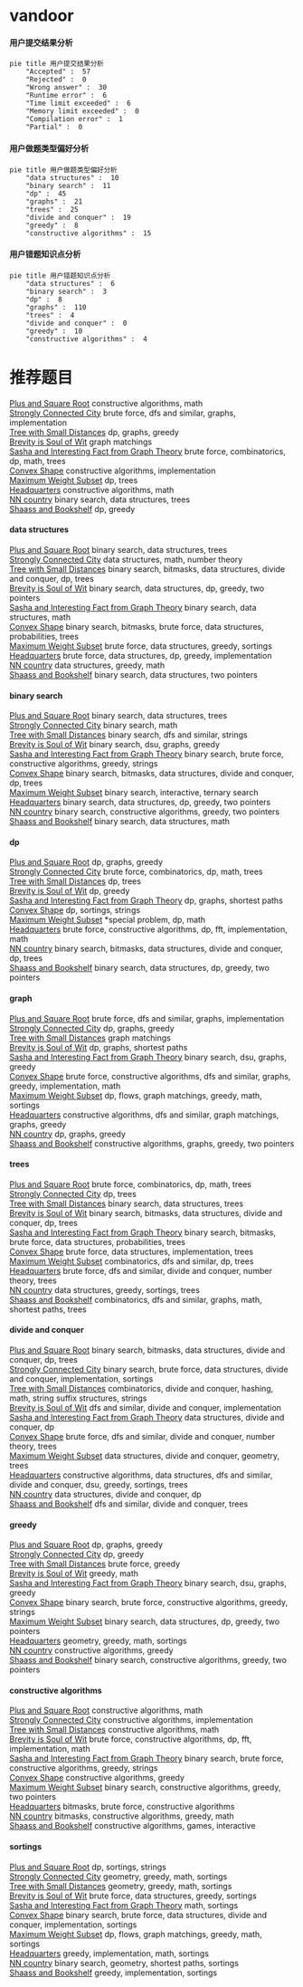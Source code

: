 # vandoor
<!-- tabs:start -->
#### **用户提交结果分析**

```mermaid
pie title 用户提交结果分析
    "Accepted" :  57
    "Rejected" :  0
    "Wrong answer" :  30
    "Runtime error" :  6
    "Time limit exceeded" :  6
    "Memory limit exceeded" :  0
    "Compilation error" :  1
    "Partial" :  0
```
#### **用户做题类型偏好分析**

```mermaid
pie title 用户做题类型偏好分析
    "data structures" :  10
    "binary search" :  11
    "dp" :  45
    "graphs" :  21
    "trees" :  25
    "divide and conquer" :  19
    "greedy" :  8
    "constructive algorithms" :  15
```
#### **用户错题知识点分析**

```mermaid
pie title 用户错题知识点分析
    "data structures" :  6
    "binary search" :  3
    "dp" :  8
    "graphs" :  110
    "trees" :  4
    "divide and conquer" :  0
    "greedy" :  10
    "constructive algorithms" :  4
```
<!-- tabs:end -->
# 推荐题目
[Plus and Square Root](https://codeforces.com/contest/716/problem/C)		constructive algorithms,
                        math		  
[Strongly Connected City](http://codeforces.com/problemset/problem/475/B)		brute force,
                        dfs and similar,
                        graphs,
                        implementation		  
[Tree with Small Distances](http://codeforces.com/problemset/problem/1029/E)		dp,
                        graphs,
                        greedy		  
[Brevity is Soul of Wit](http://codeforces.com/problemset/problem/120/H)		graph matchings		  
[Sasha and Interesting Fact from Graph Theory](http://codeforces.com/problemset/problem/1109/D)		brute force,
                        combinatorics,
                        dp,
                        math,
                        trees		  
[Convex Shape](http://codeforces.com/problemset/problem/275/B)		constructive algorithms,
                        implementation		  
[Maximum Weight Subset](http://codeforces.com/problemset/problem/1249/F)		dp,
                        trees		  
[Headquarters](http://codeforces.com/problemset/problem/183/A)		constructive algorithms,
                        math		  
[NN country](http://codeforces.com/problemset/problem/983/E)		binary search,
                        data structures,
                        trees		  
[Shaass and Bookshelf](http://codeforces.com/problemset/problem/294/B)		dp,
                        greedy		  
<!-- tabs:start -->
#### **data structures**
[Plus and Square Root](http://codeforces.com/problemset/problem/983/E)		binary search,
                        data structures,
                        trees		  
[Strongly Connected City](http://codeforces.com/problemset/problem/474/F)		data structures,
                        math,
                        number theory		  
[Tree with Small Distances](https://codeforces.com/contest/1447/problem/E)		binary search,
                        bitmasks,
                        data structures,
                        divide and conquer,
                        dp,
                        trees		  
[Brevity is Soul of Wit](http://codeforces.com/problemset/problem/1492/C)		binary search,
                        data structures,
                        dp,
                        greedy,
                        two pointers		  
[Sasha and Interesting Fact from Graph Theory](http://codeforces.com/problemset/problem/1490/G)		binary search,
                        data structures,
                        math		  
[Convex Shape](http://codeforces.com/problemset/problem/1479/D)		binary search,
                        bitmasks,
                        brute force,
                        data structures,
                        probabilities,
                        trees		  
[Maximum Weight Subset](http://codeforces.com/problemset/problem/1497/A)		brute force,
                        data structures,
                        greedy,
                        sortings		  
[Headquarters](http://codeforces.com/problemset/problem/1491/C)		brute force,
                        data structures,
                        dp,
                        greedy,
                        implementation		  
[NN country](http://codeforces.com/problemset/problem/1492/B)		data structures,
                        greedy,
                        math		  
[Shaass and Bookshelf](http://codeforces.com/problemset/problem/1436/E)		binary search,
                        data structures,
                        two pointers		  
#### **binary search**
[Plus and Square Root](http://codeforces.com/problemset/problem/983/E)		binary search,
                        data structures,
                        trees		  
[Strongly Connected City](http://codeforces.com/problemset/problem/1183/C)		binary search,
                        math		  
[Tree with Small Distances](http://codeforces.com/problemset/problem/314/B)		binary search,
                        dfs and similar,
                        strings		  
[Brevity is Soul of Wit](http://codeforces.com/problemset/problem/1108/F)		binary search,
                        dsu,
                        graphs,
                        greedy		  
[Sasha and Interesting Fact from Graph Theory](http://codeforces.com/problemset/problem/1493/C)		binary search,
                        brute force,
                        constructive algorithms,
                        greedy,
                        strings		  
[Convex Shape](https://codeforces.com/contest/1447/problem/E)		binary search,
                        bitmasks,
                        data structures,
                        divide and conquer,
                        dp,
                        trees		  
[Maximum Weight Subset](http://codeforces.com/problemset/problem/1479/A)		binary search,
                        interactive,
                        ternary search		  
[Headquarters](http://codeforces.com/problemset/problem/1492/C)		binary search,
                        data structures,
                        dp,
                        greedy,
                        two pointers		  
[NN country](http://codeforces.com/problemset/problem/1463/D)		binary search,
                        constructive algorithms,
                        greedy,
                        two pointers		  
[Shaass and Bookshelf](http://codeforces.com/problemset/problem/1490/G)		binary search,
                        data structures,
                        math		  
#### **dp**
[Plus and Square Root](http://codeforces.com/problemset/problem/1029/E)		dp,
                        graphs,
                        greedy		  
[Strongly Connected City](http://codeforces.com/problemset/problem/1109/D)		brute force,
                        combinatorics,
                        dp,
                        math,
                        trees		  
[Tree with Small Distances](http://codeforces.com/problemset/problem/1249/F)		dp,
                        trees		  
[Brevity is Soul of Wit](http://codeforces.com/problemset/problem/294/B)		dp,
                        greedy		  
[Sasha and Interesting Fact from Graph Theory](http://codeforces.com/problemset/problem/238/E)		dp,
                        graphs,
                        shortest paths		  
[Convex Shape](http://codeforces.com/problemset/problem/178/F2)		dp,
                        sortings,
                        strings		  
[Maximum Weight Subset](http://codeforces.com/problemset/problem/1193/A)		*special problem,
                        dp,
                        math		  
[Headquarters](http://codeforces.com/problemset/problem/1286/F)		brute force,
                        constructive algorithms,
                        dp,
                        fft,
                        implementation,
                        math		  
[NN country](https://codeforces.com/contest/1447/problem/E)		binary search,
                        bitmasks,
                        data structures,
                        divide and conquer,
                        dp,
                        trees		  
[Shaass and Bookshelf](http://codeforces.com/problemset/problem/1492/C)		binary search,
                        data structures,
                        dp,
                        greedy,
                        two pointers		  
#### **graph**
[Plus and Square Root](http://codeforces.com/problemset/problem/475/B)		brute force,
                        dfs and similar,
                        graphs,
                        implementation		  
[Strongly Connected City](http://codeforces.com/problemset/problem/1029/E)		dp,
                        graphs,
                        greedy		  
[Tree with Small Distances](http://codeforces.com/problemset/problem/120/H)		graph matchings		  
[Brevity is Soul of Wit](http://codeforces.com/problemset/problem/238/E)		dp,
                        graphs,
                        shortest paths		  
[Sasha and Interesting Fact from Graph Theory](http://codeforces.com/problemset/problem/1108/F)		binary search,
                        dsu,
                        graphs,
                        greedy		  
[Convex Shape](http://codeforces.com/problemset/problem/1487/C)		brute force,
                        constructive algorithms,
                        dfs and similar,
                        graphs,
                        greedy,
                        implementation,
                        math		  
[Maximum Weight Subset](http://codeforces.com/problemset/problem/1437/C)		dp,
                        flows,
                        graph matchings,
                        greedy,
                        math,
                        sortings		  
[Headquarters](http://codeforces.com/problemset/problem/1470/D)		constructive algorithms,
                        dfs and similar,
                        graph matchings,
                        graphs,
                        greedy		  
[NN country](http://codeforces.com/problemset/problem/1476/C)		dp,
                        graphs,
                        greedy		  
[Shaass and Bookshelf](http://codeforces.com/problemset/problem/1304/D)		constructive algorithms,
                        graphs,
                        greedy,
                        two pointers		  
#### **trees**
[Plus and Square Root](http://codeforces.com/problemset/problem/1109/D)		brute force,
                        combinatorics,
                        dp,
                        math,
                        trees		  
[Strongly Connected City](http://codeforces.com/problemset/problem/1249/F)		dp,
                        trees		  
[Tree with Small Distances](http://codeforces.com/problemset/problem/983/E)		binary search,
                        data structures,
                        trees		  
[Brevity is Soul of Wit](https://codeforces.com/contest/1447/problem/E)		binary search,
                        bitmasks,
                        data structures,
                        divide and conquer,
                        dp,
                        trees		  
[Sasha and Interesting Fact from Graph Theory](http://codeforces.com/problemset/problem/1479/D)		binary search,
                        bitmasks,
                        brute force,
                        data structures,
                        probabilities,
                        trees		  
[Convex Shape](http://codeforces.com/problemset/problem/1511/C)		brute force,
                        data structures,
                        implementation,
                        trees		  
[Maximum Weight Subset](http://codeforces.com/problemset/problem/1499/F)		combinatorics,
                        dfs and similar,
                        dp,
                        trees		  
[Headquarters](http://codeforces.com/problemset/problem/1491/E)		brute force,
                        dfs and similar,
                        divide and conquer,
                        number theory,
                        trees		  
[NN country](http://codeforces.com/problemset/problem/1466/D)		data structures,
                        greedy,
                        sortings,
                        trees		  
[Shaass and Bookshelf](http://codeforces.com/problemset/problem/1495/D)		combinatorics,
                        dfs and similar,
                        graphs,
                        math,
                        shortest paths,
                        trees		  
#### **divide and conquer**
[Plus and Square Root](https://codeforces.com/contest/1447/problem/E)		binary search,
                        bitmasks,
                        data structures,
                        divide and conquer,
                        dp,
                        trees		  
[Strongly Connected City](http://codeforces.com/problemset/problem/1461/D)		binary search,
                        brute force,
                        data structures,
                        divide and conquer,
                        implementation,
                        sortings		  
[Tree with Small Distances](http://codeforces.com/problemset/problem/1466/G)		combinatorics,
                        divide and conquer,
                        hashing,
                        math,
                        string suffix structures,
                        strings		  
[Brevity is Soul of Wit](http://codeforces.com/problemset/problem/1490/D)		dfs and similar,
                        divide and conquer,
                        implementation		  
[Sasha and Interesting Fact from Graph Theory](https://codeforces.com/contest/1483/problem/C)		data structures,
                        divide and conquer,
                        dp		  
[Convex Shape](http://codeforces.com/problemset/problem/1491/E)		brute force,
                        dfs and similar,
                        divide and conquer,
                        number theory,
                        trees		  
[Maximum Weight Subset](http://codeforces.com/problemset/problem/1303/G)		data structures,
                        divide and conquer,
                        geometry,
                        trees		  
[Headquarters](http://codeforces.com/problemset/problem/1494/D)		constructive algorithms,
                        data structures,
                        dfs and similar,
                        divide and conquer,
                        dsu,
                        greedy,
                        sortings,
                        trees		  
[NN country](http://codeforces.com/problemset/problem/1482/E)		data structures,
                        divide and conquer,
                        dp		  
[Shaass and Bookshelf](http://codeforces.com/problemset/problem/566/C)		dfs and similar,
                        divide and conquer,
                        trees		  
#### **greedy**
[Plus and Square Root](http://codeforces.com/problemset/problem/1029/E)		dp,
                        graphs,
                        greedy		  
[Strongly Connected City](http://codeforces.com/problemset/problem/294/B)		dp,
                        greedy		  
[Tree with Small Distances](https://codeforces.com/contest/1130/problem/D2)		brute force,
                        greedy		  
[Brevity is Soul of Wit](http://codeforces.com/problemset/problem/402/A)		greedy,
                        math		  
[Sasha and Interesting Fact from Graph Theory](http://codeforces.com/problemset/problem/1108/F)		binary search,
                        dsu,
                        graphs,
                        greedy		  
[Convex Shape](http://codeforces.com/problemset/problem/1493/C)		binary search,
                        brute force,
                        constructive algorithms,
                        greedy,
                        strings		  
[Maximum Weight Subset](http://codeforces.com/problemset/problem/1492/C)		binary search,
                        data structures,
                        dp,
                        greedy,
                        two pointers		  
[Headquarters](https://codeforces.com/contest/1496/problem/C)		geometry,
                        greedy,
                        math,
                        sortings		  
[NN country](http://codeforces.com/problemset/problem/1493/A)		constructive algorithms,
                        greedy		  
[Shaass and Bookshelf](http://codeforces.com/problemset/problem/1463/D)		binary search,
                        constructive algorithms,
                        greedy,
                        two pointers		  
#### **constructive algorithms**
[Plus and Square Root](https://codeforces.com/contest/716/problem/C)		constructive algorithms,
                        math		  
[Strongly Connected City](http://codeforces.com/problemset/problem/275/B)		constructive algorithms,
                        implementation		  
[Tree with Small Distances](http://codeforces.com/problemset/problem/183/A)		constructive algorithms,
                        math		  
[Brevity is Soul of Wit](http://codeforces.com/problemset/problem/1286/F)		brute force,
                        constructive algorithms,
                        dp,
                        fft,
                        implementation,
                        math		  
[Sasha and Interesting Fact from Graph Theory](http://codeforces.com/problemset/problem/1493/C)		binary search,
                        brute force,
                        constructive algorithms,
                        greedy,
                        strings		  
[Convex Shape](http://codeforces.com/problemset/problem/1493/A)		constructive algorithms,
                        greedy		  
[Maximum Weight Subset](http://codeforces.com/problemset/problem/1463/D)		binary search,
                        constructive algorithms,
                        greedy,
                        two pointers		  
[Headquarters](https://codeforces.com/contest/1456/problem/B)		bitmasks,
                        brute force,
                        constructive algorithms		  
[NN country](http://codeforces.com/problemset/problem/1492/D)		bitmasks,
                        constructive algorithms,
                        greedy,
                        math		  
[Shaass and Bookshelf](https://codeforces.com/contest/1504/problem/D)		constructive algorithms,
                        games,
                        interactive		  
#### **sortings**
[Plus and Square Root](http://codeforces.com/problemset/problem/178/F2)		dp,
                        sortings,
                        strings		  
[Strongly Connected City](https://codeforces.com/contest/1496/problem/C)		geometry,
                        greedy,
                        math,
                        sortings		  
[Tree with Small Distances](http://codeforces.com/problemset/problem/1495/A)		geometry,
                        greedy,
                        math,
                        sortings		  
[Brevity is Soul of Wit](http://codeforces.com/problemset/problem/1497/A)		brute force,
                        data structures,
                        greedy,
                        sortings		  
[Sasha and Interesting Fact from Graph Theory](http://codeforces.com/problemset/problem/1427/A)		math,
                        sortings		  
[Convex Shape](http://codeforces.com/problemset/problem/1461/D)		binary search,
                        brute force,
                        data structures,
                        divide and conquer,
                        implementation,
                        sortings		  
[Maximum Weight Subset](http://codeforces.com/problemset/problem/1437/C)		dp,
                        flows,
                        graph matchings,
                        greedy,
                        math,
                        sortings		  
[Headquarters](http://codeforces.com/problemset/problem/1473/A)		greedy,
                        implementation,
                        math,
                        sortings		  
[NN country](http://codeforces.com/problemset/problem/1486/B)		binary search,
                        geometry,
                        shortest paths,
                        sortings		  
[Shaass and Bookshelf](http://codeforces.com/problemset/problem/1480/B)		greedy,
                        implementation,
                        sortings		  
<!-- tabs:end -->
